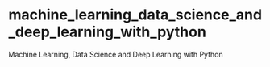 # machine_learning_data_science_and_deep_learning_with_python
Machine Learning, Data Science and Deep Learning with Python
